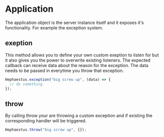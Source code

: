# Application

The application object is the server instance itself and it exposes it's functionality.
For example the exception system.

## exeption

This method allows you to define your own custom exeption to listen for but it
also gives you the power to overwrite existing listeners. The expected callback
can receive data about the reason for the exception. The data needs to be passed
in everytime you throw that exception.

```ts
Hephaestus.exception("big screw up", (data) => {
  // do something
});
```

## throw

By calling throw your are throwing a custom exception and if existing the corresponding
handler will be triggered.

```ts
Hephaestus.throw("big screw up", {});
```
